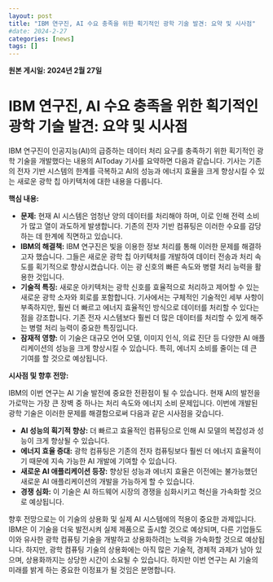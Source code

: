 ```yaml
---
layout: post
title: "IBM 연구진, AI 수요 충족을 위한 획기적인 광학 기술 발견: 요약 및 시사점"
#date: 2024-2-27
categories: [news]
tags: []
---
```


**원본 게시일: 2024년 2월 27일**

# IBM 연구진, AI 수요 충족을 위한 획기적인 광학 기술 발견: 요약 및 시사점

IBM 연구진이 인공지능(AI)의 급증하는 데이터 처리 요구를 충족하기 위한 획기적인 광학 기술을 개발했다는 내용의 AIToday 기사를 요약하면 다음과 같습니다.  기사는 기존의 전자 기반 시스템의 한계를 극복하고 AI의 성능과 에너지 효율을 크게 향상시킬 수 있는 새로운 광학 칩 아키텍처에 대한 내용을 다룹니다.

**핵심 내용:**

* **문제:**  현재 AI 시스템은 엄청난 양의 데이터를 처리해야 하며, 이로 인해 전력 소비가 많고 열이 과도하게 발생합니다.  기존의 전자 기반 컴퓨팅은 이러한 수요를 감당하는 데 한계에 직면하고 있습니다.
* **IBM의 해결책:** IBM 연구진은 빛을 이용한 정보 처리를 통해 이러한 문제를 해결하고자 했습니다.  그들은 새로운 광학 칩 아키텍처를 개발하여 데이터 전송과 처리 속도를 획기적으로 향상시켰습니다. 이는 광 신호의 빠른 속도와 병렬 처리 능력을 활용한 것입니다.
* **기술적 특징:**  새로운 아키텍처는 광학 신호를 효율적으로 처리하고 제어할 수 있는 새로운 광학 소자와 회로를 포함합니다.  기사에서는 구체적인 기술적인 세부 사항이 부족하지만, 훨씬 더 빠르고 에너지 효율적인 방식으로 데이터를 처리할 수 있다는 점을 강조합니다.  기존 전자 시스템보다 훨씬 더 많은 데이터를 처리할 수 있게 해주는 병렬 처리 능력이 중요한 특징입니다.
* **잠재적 영향:** 이 기술은 대규모 언어 모델, 이미지 인식, 의료 진단 등 다양한 AI 애플리케이션의 성능을 크게 향상시킬 수 있습니다.  특히, 에너지 소비를 줄이는 데 큰 기여를 할 것으로 예상됩니다.


**시사점 및 향후 전망:**

IBM의 이번 연구는 AI 기술 발전에 중요한 전환점이 될 수 있습니다.  현재 AI의 발전을 가로막는 가장 큰 장벽 중 하나는 처리 속도와 에너지 소비 문제입니다.  이번에 개발된 광학 기술은 이러한 문제를 해결함으로써 다음과 같은 시사점을 갖습니다.

* **AI 성능의 획기적 향상:** 더 빠르고 효율적인 컴퓨팅으로 인해 AI 모델의 복잡성과 성능이 크게 향상될 수 있습니다.
* **에너지 효율 증대:**  광학 컴퓨팅은 기존의 전자 컴퓨팅보다 훨씬 더 에너지 효율적이기 때문에 지속 가능한 AI 개발에 기여할 수 있습니다.
* **새로운 AI 애플리케이션 등장:**  향상된 성능과 에너지 효율은 이전에는 불가능했던 새로운 AI 애플리케이션의 개발을 가능하게 할 수 있습니다.
* **경쟁 심화:**  이 기술은 AI 하드웨어 시장의 경쟁을 심화시키고 혁신을 가속화할 것으로 예상됩니다.


향후 전망으로는 이 기술의 상용화 및 실제 AI 시스템에의 적용이 중요한 과제입니다.  IBM은 이 기술을 더욱 발전시켜 실제 제품으로 출시할 것으로 예상되며, 다른 기업들도 이와 유사한 광학 컴퓨팅 기술을 개발하고 상용화하려는 노력을 가속화할 것으로 예상됩니다.  하지만, 광학 컴퓨팅 기술의 상용화에는 아직 많은 기술적, 경제적 과제가 남아 있으며, 상용화까지는 상당한 시간이 소요될 수 있습니다.  하지만 이번 연구는 AI 기술의 미래를 밝게 하는 중요한 이정표가 될 것임은 분명합니다.